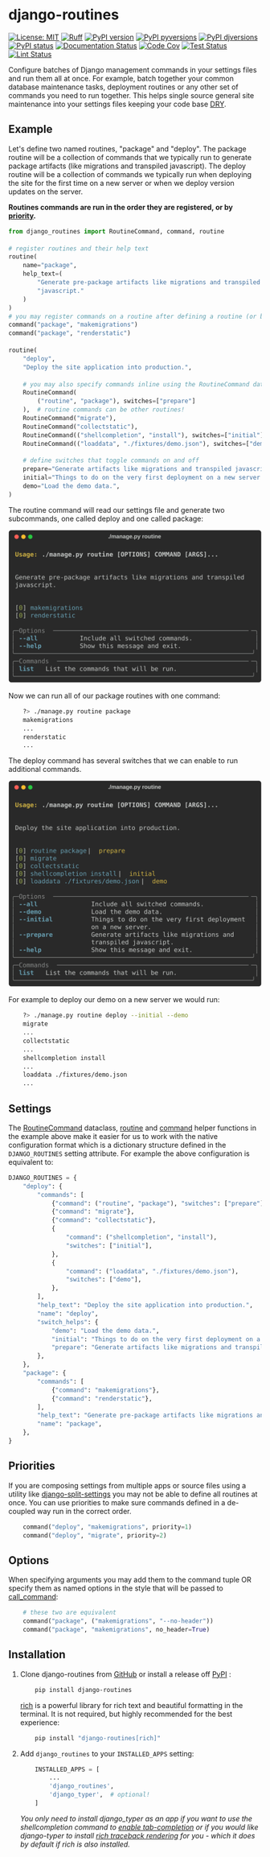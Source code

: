 # django-routines


[![License: MIT](https://img.shields.io/badge/License-MIT-blue.svg)](https://opensource.org/licenses/MIT)
[![Ruff](https://img.shields.io/endpoint?url=https://raw.githubusercontent.com/astral-sh/ruff/main/assets/badge/v2.json)](https://github.com/astral-sh/ruff)
[![PyPI version](https://badge.fury.io/py/django-routines.svg)](https://pypi.python.org/pypi/django-routines/)
[![PyPI pyversions](https://img.shields.io/pypi/pyversions/django-routines.svg)](https://pypi.python.org/pypi/django-routines/)
[![PyPI djversions](https://img.shields.io/pypi/djversions/django-routines.svg)](https://pypi.org/project/django-routines/)
[![PyPI status](https://img.shields.io/pypi/status/django-routines.svg)](https://pypi.python.org/pypi/django-routines)
[![Documentation Status](https://readthedocs.org/projects/django-routines/badge/?version=latest)](http://django-routines.readthedocs.io/?badge=latest/)
[![Code Cov](https://codecov.io/gh/bckohan/django-routines/branch/main/graph/badge.svg?token=0IZOKN2DYL)](https://codecov.io/gh/bckohan/django-routines)
[![Test Status](https://github.com/bckohan/django-routines/workflows/test/badge.svg)](https://github.com/bckohan/django-routines/actions/workflows/test.yml)
[![Lint Status](https://github.com/bckohan/django-routines/workflows/lint/badge.svg)](https://github.com/bckohan/django-routines/actions/workflows/lint.yml)


Configure batches of Django management commands in your settings files and run them all at once.
For example, batch together your common database maintenance tasks, deployment routines or any
other set of commands you need to run together. This helps single source general site maintenance
into your settings files keeping your code base [DRY](https://en.wikipedia.org/wiki/Don%27t_repeat_yourself).

## Example

Let's define two named routines, "package" and "deploy". The package routine will be a collection
of commands that we typically run to generate package artifacts (like migrations and transpiled
javascript). The deploy routine will be a collection of commands we typically run when deploying
the site for the first time on a new server or when we deploy version updates on the server.

**Routines commands are run in the order they are registered, or by [priority](#priorities).**

```python
from django_routines import RoutineCommand, command, routine

# register routines and their help text
routine(
    name="package",
    help_text=(
        "Generate pre-package artifacts like migrations and transpiled "
        "javascript."
    )
)
# you may register commands on a routine after defining a routine (or before!)
command("package", "makemigrations")
command("package", "renderstatic")

routine(
    "deploy",
    "Deploy the site application into production.",

    # you may also specify commands inline using the RoutineCommand dataclass
    RoutineCommand(
        ("routine", "package"), switches=["prepare"]
    ),  # routine commands can be other routines!
    RoutineCommand("migrate"),
    RoutineCommand("collectstatic"),
    RoutineCommand(("shellcompletion", "install"), switches=["initial"]),
    RoutineCommand(("loaddata", "./fixtures/demo.json"), switches=["demo"]),

    # define switches that toggle commands on and off
    prepare="Generate artifacts like migrations and transpiled javascript.",
    initial="Things to do on the very first deployment on a new server.",
    demo="Load the demo data.",
)
```

The routine command will read our settings file and generate two subcommands, one called deploy and one called package:

![package](https://raw.githubusercontent.com/bckohan/django-routines/main/examples/package.svg)

Now we can run all of our package routines with one command:

```bash
    ?> ./manage.py routine package
    makemigrations
    ...
    renderstatic
    ...
```

The deploy command has several switches that we can enable to run additional commands.

![deploy](https://raw.githubusercontent.com/bckohan/django-routines/main/examples/deploy.svg)

For example to deploy our demo on a new server we would run:

```bash
    ?> ./manage.py routine deploy --initial --demo
    migrate
    ...
    collectstatic
    ...
    shellcompletion install
    ...
    loaddata ./fixtures/demo.json
    ...
```

## Settings

The [RoutineCommand](https://django-routines.readthedocs.io/en/latest/reference.html#django_routines.RoutineCommand) dataclass, [routine](https://django-routines.readthedocs.io/en/latest/reference.html#django_routines.routine) and [command](https://django-routines.readthedocs.io/en/latest/reference.html#django_routines.command) helper functions in the example above make it easier for us to work with the native configuration format which is a dictionary structure defined in the ``DJANGO_ROUTINES`` setting attribute. For example the above configuration is equivalent to:

```python
DJANGO_ROUTINES = {
    "deploy": {
        "commands": [
            {"command": ("routine", "package"), "switches": ["prepare"]},
            {"command": "migrate"},
            {"command": "collectstatic"},
            {
                "command": ("shellcompletion", "install"),
                "switches": ["initial"],
            },
            {
                "command": ("loaddata", "./fixtures/demo.json"),
                "switches": ["demo"],
            },
        ],
        "help_text": "Deploy the site application into production.",
        "name": "deploy",
        "switch_helps": {
            "demo": "Load the demo data.",
            "initial": "Things to do on the very first deployment on a new server.",
            "prepare": "Generate artifacts like migrations and transpiled javascript.",
        },
    },
    "package": {
        "commands": [
            {"command": "makemigrations"},
            {"command": "renderstatic"},
        ],
        "help_text": "Generate pre-package artifacts like migrations and transpiled javascript.",
        "name": "package",
    },
}
```


## Priorities

If you are composing settings from multiple apps or source files using a utility like [django-split-settings](https://pypi.org/project/django-split-settings/) you may not be able to define all routines at once. You can use priorities to make sure commands defined in a de-coupled way run in the correct order.

```python
    command("deploy", "makemigrations", priority=1)
    command("deploy", "migrate", priority=2)
```

## Options

When specifying arguments you may add them to the command tuple OR specify them as named options in the style that will be passed to [call_command](https://docs.djangoproject.com/en/stable/ref/django-admin/#django.core.management.call_command):

```python
    # these two are equivalent
    command("package", ("makemigrations", "--no-header"))
    command("package", "makemigrations", no_header=True)
```


## Installation


1. Clone django-routines from [GitHub](https://github.com/bckohan/django-routines) or install a release off [PyPI](https://pypi.python.org/pypi/django-routines) :

    ```bash
        pip install django-routines
    ```

    [rich](https://rich.readthedocs.io/) is a powerful library for rich text and beautiful formatting in the terminal. It is not required, but highly recommended for the best experience:

    ```bash
        pip install "django-routines[rich]"
    ```


2. Add ``django_routines`` to your ``INSTALLED_APPS`` setting:

    ```python
        INSTALLED_APPS = [
            ...
            'django_routines',
            'django_typer',  # optional!
        ]
    ```

   *You only need to install django_typer as an app if you want to use the shellcompletion command to [enable tab-completion](https://django-typer.readthedocs.io/en/latest/shell_completion.html) or if you would like django-typer to install [rich traceback rendering](https://django-typer.readthedocs.io/en/latest/howto.html#configure-rich-stack-traces) for you - which it does by default if rich is also installed.*
